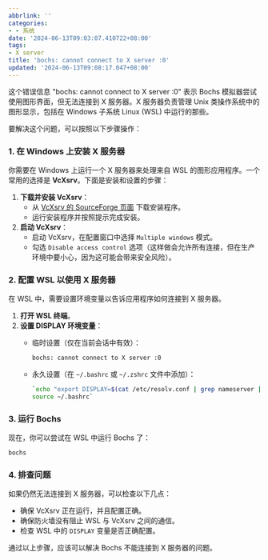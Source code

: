 ```yaml
---
abbrlink: ''
categories:
- - 系统
date: '2024-06-13T09:03:07.410722+08:00'
tags:
- X server
title: 'bochs: cannot connect to X server :0'
updated: '2024-06-13T09:08:17.047+08:00'
---
```

这个错误信息 "bochs: cannot connect to X server :0" 表示 Bochs 模拟器尝试使用图形界面，但无法连接到 X 服务器。X 服务器负责管理 Unix 类操作系统中的图形显示，包括在 Windows 子系统 Linux (WSL) 中运行的那些。

<!-- more -->

要解决这个问题，可以按照以下步骤操作：

### 1. 在 Windows 上安装 X 服务器

你需要在 Windows 上运行一个 X 服务器来处理来自 WSL 的图形应用程序。一个常用的选择是 **VcXsrv**。下面是安装和设置的步骤：

1. **下载并安装 VcXsrv**：
   * 从 [VcXsrv 的 SourceForge 页面]() 下载安装程序。
   * 运行安装程序并按照提示完成安装。
2. **启动 VcXsrv**：
   * 启动 VcXsrv，在配置窗口中选择 `Multiple windows` 模式。
   * 勾选 `Disable access control` 选项（这样做会允许所有连接，但在生产环境中要小心，因为这可能会带来安全风险）。

### 2. 配置 WSL 以使用 X 服务器

在 WSL 中，需要设置环境变量以告诉应用程序如何连接到 X 服务器。

1. **打开 WSL 终端**。
2. **设置 DISPLAY 环境变量**：
   * 临时设置（仅在当前会话中有效）：

     ```bash
     bochs: cannot connect to X server :0
     ```
   * 永久设置（在 `~/.bashrc` 或 `~/.zshrc` 文件中添加）：

     ```bash
     `echo "export DISPLAY=$(cat /etc/resolv.conf | grep nameserver | awk '{print $2}'):0.0" >> ~/.bashrc
     source ~/.bashrc`
     ```

### 3. 运行 Bochs

现在，你可以尝试在 WSL 中运行 Bochs 了：

```bash
bochs
```

### 4. 排查问题

如果仍然无法连接到 X 服务器，可以检查以下几点：

* 确保 VcXsrv 正在运行，并且配置正确。
* 确保防火墙没有阻止 WSL 与 VcXsrv 之间的通信。
* 检查 WSL 中的 `DISPLAY` 变量是否正确配置。

通过以上步骤，应该可以解决 Bochs 不能连接到 X 服务器的问题。
